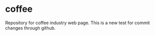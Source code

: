 # coffee
Repository for coffee industry web page. This is a new test for commit changes through github.
